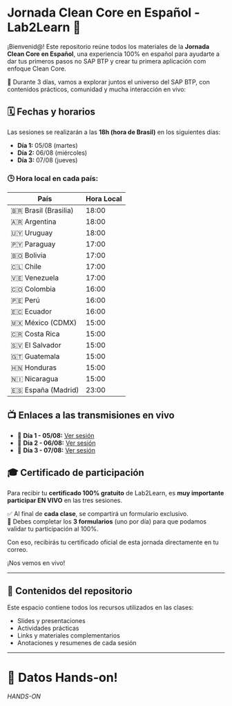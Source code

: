# Jornada Clean Core en Español - Lab2Learn 🚀

¡Bienvenid@! Este repositorio reúne todos los materiales de la **Jornada Clean Core en Español**, una experiencia 100% en español para ayudarte a dar tus primeros pasos no SAP BTP y crear tu primera aplicación com enfoque Clean Core.

🧠 Durante 3 días, vamos a explorar juntos el universo del SAP BTP, con contenidos prácticos, comunidad y mucha interacción en vivo:

## 🗓️ Fechas y horarios

Las sesiones se realizarán a las **18h (hora de Brasil)** en los siguientes días:

- **Día 1:** 05/08 (martes)  
- **Día 2:** 06/08 (miércoles)  
- **Día 3:** 07/08 (jueves)

### 🕒 Hora local en cada país:

| País                | Hora Local |
|---------------------|------------|
| 🇧🇷 Brasil (Brasilia) | 18:00      |
| 🇦🇷 Argentina        | 18:00      |
| 🇺🇾 Uruguay          | 18:00      |
| 🇵🇾 Paraguay         | 17:00      |
| 🇧🇴 Bolivia          | 17:00      |
| 🇨🇱 Chile            | 17:00      |
| 🇻🇪 Venezuela        | 17:00      |
| 🇨🇴 Colombia         | 16:00      |
| 🇵🇪 Perú             | 16:00      |
| 🇪🇨 Ecuador          | 16:00      |
| 🇲🇽 México (CDMX)     | 15:00      |
| 🇨🇷 Costa Rica       | 15:00      |
| 🇸🇻 El Salvador      | 15:00      |
| 🇬🇹 Guatemala        | 15:00      |
| 🇭🇳 Honduras         | 15:00      |
| 🇳🇮 Nicaragua        | 15:00      |
| 🇪🇸 España (Madrid)  | 23:00      |

## 📺 Enlaces a las transmisiones en vivo

- 🔴 **Día 1 - 05/08:** [Ver sesión](https://www.youtube.com/watch?v=ICiWiqVdH80&ab_channel=LAB2LEARN%F0%9F%9A%80%7CSAPBTP)  
- 🔴 **Día 2 - 06/08:** [Ver sesión](https://www.youtube.com/watch?v=w5Pm_BZltMY&ab_channel=LAB2LEARN%F0%9F%9A%80%7CSAPBTP)  
- 🔴 **Día 3 - 07/08:** [Ver sesión](https://www.youtube.com/watch?v=q-C6cBB5Sg4&ab_channel=LAB2LEARN%F0%9F%9A%80%7CSAPBTP)

## 🎓 Certificado de participación

Para recibir tu **certificado 100% gratuito** de Lab2Learn, es **muy importante participar EN VIVO** en las tres sesiones.

✅ Al final de **cada clase**, se compartirá un formulario exclusivo.  
📩 Debes completar los **3 formularios** (uno por día) para que podamos validar tu participación al 100%.

Con eso, recibirás tu certificado oficial de esta jornada directamente en tu correo.

¡Nos vemos en vivo!

---



## 📂 Contenidos del repositorio

Este espacio contiene todos los recursos utilizados en las clases:

- Slides y presentaciones
- Actividades prácticas
- Links y materiales complementarios
- Anotaciones y resumenes de cada sesión

---

# 📝 Datos Hands-on!

*HANDS-ON*
